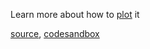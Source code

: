 Learn more about how to [plot](http://stockcharts.com/school/doku.php?id=chart_school:technical_indicators:parabolic_sar) it

[source](https://github.com/rrag/react-stockcharts/blob/master/docs/lib/charts/CandleStickChartWithSAR.js), [codesandbox](https://codesandbox.io/s/github/rrag/react-stockcharts-examples2/tree/master/examples/CandleStickChartWithSAR)
